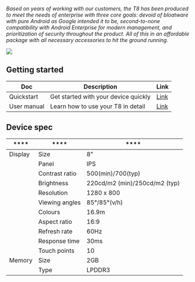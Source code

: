 _Based on years of working with our customers, the T8 has been produced to meet the needs of enterprise with three core goals: devoid of bloatware with pure Android as Google intended it to be, second-to-none compatibility with Android Enterprise for modern management, and prioritization of security throughout the product. All of this in an affordable package with all necessary accessories to hit the ground running._

![](/assets/t8-2x.png)

## Getting started

| **Doc** | **Description** | **Link** |
|---------|-----------------|----------|
| Quickstart | Get started with your device quickly | [Link](/assets/docs/t8/qs.pdf) |
| User manual| Learn how to use your T8 in detail   | [Link](/assets/docs/t8/um.pdf) |

## Device spec

| **** | **** | **** |
|------|------|------|
| Display | Size | 8" |
|         | Panel | IPS |
|         | Contrast ratio | 500(min)/700(typ) |
|         | Brightness | 220cd/m2 (min)/250cd/m2 (typ) |
|         | Resolution | 1280 x 800 |
|         | Viewing angles | 85°/85°(v/h) |
|         | Colours | 16.9m |
|         | Aspect ratio | 16:9 |
|         | Refresh rate | 60Hz |
|         | Response time | 30ms |
|         | Touch points | 10 |
| Memory  | Size | 2GB |
|         | Type | LPDDR3 |
